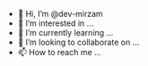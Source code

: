 - 👋 Hi, I’m @dev-mirzam
- 👀 I’m interested in ...
- 🌱 I’m currently learning ...
- 💞️ I’m looking to collaborate on ...
- 📫 How to reach me ...

<!---
dev-mirzam/dev-mirzam is a ✨ special ✨ repository because its `README.md` (this file) appears on your GitHub profile.
You can click the Preview link to take a look at your changes.
--->
